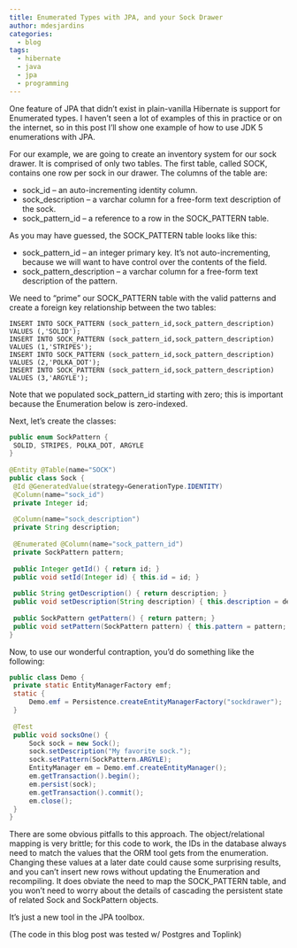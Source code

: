 ```yaml
---
title: Enumerated Types with JPA, and your Sock Drawer
author: mdesjardins
categories:
  - blog
tags:
  - hibernate
  - java
  - jpa
  - programming
---
```


One feature of JPA that didn&#8217;t exist in plain-vanilla Hibernate is support for Enumerated types. I haven&#8217;t seen a lot of examples of this in practice or on the internet, so in this post I&#8217;ll show one example of how to use JDK 5 enumerations with JPA.

For our example, we are going to create an inventory system for our sock drawer. It is comprised of only two tables. The first table, called SOCK, contains one row per sock in our drawer. The columns of the table are:

*   sock_id &#8211; an auto-incrementing identity column.
*   sock_description &#8211; a varchar column for a free-form text description of the sock.
*   sock\_pattern\_id &#8211; a reference to a row in the SOCK_PATTERN table.

As you may have guessed, the SOCK_PATTERN table looks like this: 
*   sock\_pattern\_id &#8211; an integer primary key. It&#8217;s not auto-incrementing, because we will want to have control over the contents of the field.
*   sock\_pattern\_description &#8211; a varchar column for a free-form text description of the pattern.

We need to &#8220;prime&#8221; our SOCK_PATTERN table with the valid patterns and create a foreign key relationship between the two tables:

    INSERT INTO SOCK_PATTERN (sock_pattern_id,sock_pattern_description) VALUES (,'SOLID');
    INSERT INTO SOCK_PATTERN (sock_pattern_id,sock_pattern_description) VALUES (1,'STRIPES');
    INSERT INTO SOCK_PATTERN (sock_pattern_id,sock_pattern_description) VALUES (2,'POLKA_DOT');
    INSERT INTO SOCK_PATTERN (sock_pattern_id,sock_pattern_description) VALUES (3,'ARGYLE');

Note that we populated sock\_pattern\_id starting with zero; this is important because the Enumeration below is zero-indexed.

Next, let&#8217;s create the classes:

``` java
public enum SockPattern {
 SOLID, STRIPES, POLKA_DOT, ARGYLE
}
 
@Entity @Table(name="SOCK")
public class Sock {
 @Id @GeneratedValue(strategy=GenerationType.IDENTITY)
 @Column(name="sock_id")
 private Integer id;
 
 @Column(name="sock_description")
 private String description;
 
 @Enumerated @Column(name="sock_pattern_id")
 private SockPattern pattern;
 
 public Integer getId() { return id; }
 public void setId(Integer id) { this.id = id; }
 
 public String getDescription() { return description; }
 public void setDescription(String description) { this.description = description; }
 
 public SockPattern getPattern() { return pattern; }
 public void setPattern(SockPattern pattern) { this.pattern = pattern; }
}
```

Now, to use our wonderful contraption, you&#8217;d do something like the following:

``` java
public class Demo {
 private static EntityManagerFactory emf;
 static {
     Demo.emf = Persistence.createEntityManagerFactory("sockdrawer");
 }
 
 @Test
 public void socksOne() {
     Sock sock = new Sock();
     sock.setDescription("My favorite sock.");
     sock.setPattern(SockPattern.ARGYLE);
     EntityManager em = Demo.emf.createEntityManager();
     em.getTransaction().begin();
     em.persist(sock);
     em.getTransaction().commit();
     em.close();
 }
}
```

There are some obvious pitfalls to this approach. The object/relational mapping is very brittle; for this code to work, the IDs in the database always need to match the values that the ORM tool gets from the enumeration. Changing these values at a later date could cause some surprising results, and you can&#8217;t insert new rows without updating the Enumeration and recompiling. It does obviate the need to map the SOCK_PATTERN table, and you won&#8217;t need to worry about the details of cascading the persistent state of related Sock and SockPattern objects.

It&#8217;s just a new tool in the JPA toolbox.

(The code in this blog post was tested w/ Postgres and Toplink)
